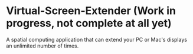 # Virtual-Screen-Extender (Work in progress, not complete at all yet)
A spatial computing application that can extend your PC or Mac's displays an unlimited number of times.
